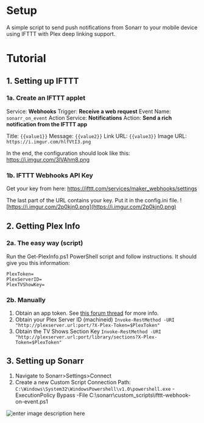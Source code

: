 
# Setup
A simple script to send push notifications from Sonarr to your mobile device using IFTTT with Plex deep linking support.

# Tutorial

## 1. Setting up IFTTT
### 1a. Create an IFTTT applet
Service: **Webhooks**
Trigger: **Receive a web request**
Event Name: `sonarr_on_event`
Action Service: **Notifications**
Action: **Send a rich notification from the IFTTT app**

Title: `{{value1}}`
Message: `{{value2}}`
Link URL: `{{value3}}`
Image URL: `https://i.imgur.com/hlfVtI3.png`

In the end, the configuration should look like this: https://i.imgur.com/3lVAhm8.png

### 1b.  IFTTT Webhooks API Key
Get your key from here:
https://ifttt.com/services/maker_webhooks/settings

The last part of the URL contains your key. Put it in the config.ini file.
![https://i.imgur.com/2p0kjn0.png](https://i.imgur.com/2p0kjn0.png)

## 2. Getting Plex Info


### 2a. The easy way (script)

Run the Get-PlexInfo.ps1 PowerShell script and follow instructions. It should give you this information:
```
PlexToken=
PlexServerID=
PlexTVShowKey=
```

### 2b. Manually
1. Obtain an app token. See [this forum thread](https://forums.plex.tv/discussion/129922/how-to-request-a-x-plex-token-token-for-your-app/p1) for more info.
2. Obtain your Plex Server ID (machineid)
`Invoke-RestMethod -URI "http://plexserver.url:port/?X-Plex-Token=$PlexToken"`
3. Obtain the TV Shows Section Key
`Invoke-RestMethod -URI "http://plexserver.url:port/library/sections?X-Plex-Token=$PlexToken"`

## 3. Setting up Sonarr
1. Navigate to Sonarr>Settings>Connect
2. Create a new Custom Script Connection
Path: `C:\Windows\System32\WindowsPowershell\v1.0\powershell.exe`
-ExecutionPolicy Bypass -File C:\sonarr\custom_scripts\ifttt-webhook-on-event.ps1

![enter image description here](https://i.imgur.com/3iyZuFm.png)


<!--stackedit_data:
eyJoaXN0b3J5IjpbLTUzMDk4MDg0OCwxMDI5OTk5MjMxLC0xNj
g2MDgxNzU1LC04MDg1MjczNDAsMjIxODY0NTYzLC0xNzQ3MDgw
OTQxLC0zNjUzNzg0NzQsLTE4NTk4Nzg3NzksLTExMzY5NTgwOD
FdfQ==
-->